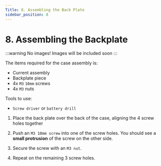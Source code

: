 ```yaml
---
Title: 8. Assembling the Back Plate
sidebar_position: 8
---
```


# 8. Assembling the Backplate

:::warning No images!
Images will be included soon
:::

The items required for the case assembly is:

- Current assembly
- Backplate piece
- 4x `M3` `10mm` screws
- 4x `M3` nuts

Tools to use:

- `Screw driver` or `battery drill`

1. Place the back plate over the back of the case, aligning the 4 screw holes together

2. Push an `M3 10mm screw` into one of the screw holes. You should see a **small protrusion** of the screw on the other side.

3. Secure the screw with an `M3 nut`.

4. Repeat on the remaining 3 screw holes.
